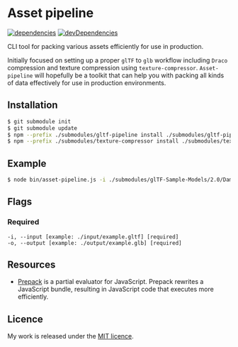 # Asset pipeline

[![dependencies](https://david-dm.org/timvanscherpenzeel/asset-pipeline.svg)](https://david-dm.org/timvanscherpenzeel/asset-pipeline)
[![devDependencies](https://david-dm.org/timvanscherpenzeel/asset-pipeline/dev-status.svg)](https://david-dm.org/timvanscherpenzeel/asset-pipeline#info=devDependencies)

CLI tool for packing various assets efficiently for use in production.

Initially focused on setting up a proper `glTF` to `glb` workflow including `Draco` compression and texture compression using `texture-compressor`. `Asset-pipeline` will hopefully be a toolkit that can help you with packing all kinds of data effectively for use in production environments.

## Installation

```sh
$ git submodule init
$ git submodule update
$ npm --prefix ./submodules/gltf-pipeline install ./submodules/gltf-pipeline
$ npm --prefix ./submodules/texture-compressor install ./submodules/texture-compressor
```

## Example

```sh
$ node bin/asset-pipeline.js -i ./submodules/glTF-Sample-Models/2.0/DamagedHelmet/glTF/DamagedHelmet.gltf -o ./output/example.glb
```

## Flags

### Required
	-i, --input [example: ./input/example.gltf] [required]
	-o, --output [example: ./output/example.glb] [required]

## Resources

- [Prepack](https://github.com/facebook/prepack) is a partial evaluator for JavaScript. Prepack rewrites a JavaScript bundle, resulting in JavaScript code that executes more efficiently.

## Licence

My work is released under the [MIT licence](https://raw.githubusercontent.com/TimvanScherpenzeel/asset-pipeline/master/LICENSE).
